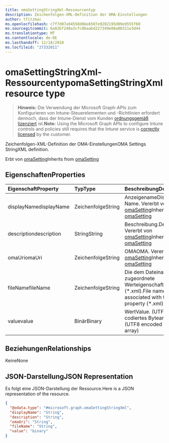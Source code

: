```yaml
---
title: omaSettingStringXml-Ressourcentyp
description: Zeichenfolgen-XML-Definition der OMA-Einstellungen
author: tfitzmac
ms.openlocfilehash: c7f7d07a94550d86e6507e9202195d09e9555f60
ms.sourcegitcommit: 6a82bf240a3cfc0baabd227349e08a08311e3d44
ms.translationtype: MT
ms.contentlocale: de-DE
ms.lasthandoff: 12/18/2018
ms.locfileid: "27332011"
---
```

# <a name="omasettingstringxml-resource-type"></a><span data-ttu-id="41617-103">omaSettingStringXml-Ressourcentyp</span><span class="sxs-lookup"><span data-stu-id="41617-103">omaSettingStringXml resource type</span></span>

> <span data-ttu-id="41617-104">**Hinweis:** Die Verwendung der Microsoft Graph-APIs zum Konfigurieren von Intune-Steuerelementen und -Richtlinien erfordert dennoch, dass der Intune-Dienst vom Kunden [ordnungsgemäß lizenziert](https://go.microsoft.com/fwlink/?linkid=839381) ist.</span><span class="sxs-lookup"><span data-stu-id="41617-104">**Note:** Using the Microsoft Graph APIs to configure Intune controls and policies still requires that the Intune service is [correctly licensed](https://go.microsoft.com/fwlink/?linkid=839381) by the customer.</span></span>

<span data-ttu-id="41617-105">Zeichenfolgen-XML-Definition der OMA-Einstellungen</span><span class="sxs-lookup"><span data-stu-id="41617-105">OMA Settings StringXML definition.</span></span>

<span data-ttu-id="41617-106">Erbt von [omaSetting](../resources/intune-deviceconfig-omasetting.md)</span><span class="sxs-lookup"><span data-stu-id="41617-106">Inherits from [omaSetting](../resources/intune-deviceconfig-omasetting.md)</span></span>

## <a name="properties"></a><span data-ttu-id="41617-107">Eigenschaften</span><span class="sxs-lookup"><span data-stu-id="41617-107">Properties</span></span>
|<span data-ttu-id="41617-108">Eigenschaft</span><span class="sxs-lookup"><span data-stu-id="41617-108">Property</span></span>|<span data-ttu-id="41617-109">Typ</span><span class="sxs-lookup"><span data-stu-id="41617-109">Type</span></span>|<span data-ttu-id="41617-110">Beschreibung</span><span class="sxs-lookup"><span data-stu-id="41617-110">Description</span></span>|
|:---|:---|:---|
|<span data-ttu-id="41617-111">displayName</span><span class="sxs-lookup"><span data-stu-id="41617-111">displayName</span></span>|<span data-ttu-id="41617-112">Zeichenfolge</span><span class="sxs-lookup"><span data-stu-id="41617-112">String</span></span>|<span data-ttu-id="41617-113">Anzeigename</span><span class="sxs-lookup"><span data-stu-id="41617-113">Display Name.</span></span> <span data-ttu-id="41617-114">Vererbt von [omaSetting](../resources/intune-deviceconfig-omasetting.md)</span><span class="sxs-lookup"><span data-stu-id="41617-114">Inherited from [omaSetting](../resources/intune-deviceconfig-omasetting.md)</span></span>|
|<span data-ttu-id="41617-115">description</span><span class="sxs-lookup"><span data-stu-id="41617-115">description</span></span>|<span data-ttu-id="41617-116">String</span><span class="sxs-lookup"><span data-stu-id="41617-116">String</span></span>|<span data-ttu-id="41617-117">Beschreibung.</span><span class="sxs-lookup"><span data-stu-id="41617-117">Description.</span></span> <span data-ttu-id="41617-118">Vererbt von [omaSetting](../resources/intune-deviceconfig-omasetting.md)</span><span class="sxs-lookup"><span data-stu-id="41617-118">Inherited from [omaSetting](../resources/intune-deviceconfig-omasetting.md)</span></span>|
|<span data-ttu-id="41617-119">omaUri</span><span class="sxs-lookup"><span data-stu-id="41617-119">omaUri</span></span>|<span data-ttu-id="41617-120">Zeichenfolge</span><span class="sxs-lookup"><span data-stu-id="41617-120">String</span></span>|<span data-ttu-id="41617-121">OMA</span><span class="sxs-lookup"><span data-stu-id="41617-121">OMA.</span></span> <span data-ttu-id="41617-122">Vererbt von [omaSetting](../resources/intune-deviceconfig-omasetting.md)</span><span class="sxs-lookup"><span data-stu-id="41617-122">Inherited from [omaSetting](../resources/intune-deviceconfig-omasetting.md)</span></span>|
|<span data-ttu-id="41617-123">fileName</span><span class="sxs-lookup"><span data-stu-id="41617-123">fileName</span></span>|<span data-ttu-id="41617-124">Zeichenfolge</span><span class="sxs-lookup"><span data-stu-id="41617-124">String</span></span>|<span data-ttu-id="41617-125">Die dem Dateinamen zugeordnete Werteigenschaft (\*.xml).</span><span class="sxs-lookup"><span data-stu-id="41617-125">File name associated with the Value property (\*.xml).</span></span>|
|<span data-ttu-id="41617-126">value</span><span class="sxs-lookup"><span data-stu-id="41617-126">value</span></span>|<span data-ttu-id="41617-127">Binär</span><span class="sxs-lookup"><span data-stu-id="41617-127">Binary</span></span>|<span data-ttu-id="41617-128">Wert</span><span class="sxs-lookup"><span data-stu-id="41617-128">Value.</span></span> <span data-ttu-id="41617-129">(UTF8-codiertes Bytearray)</span><span class="sxs-lookup"><span data-stu-id="41617-129">(UTF8 encoded byte array)</span></span>|

## <a name="relationships"></a><span data-ttu-id="41617-130">Beziehungen</span><span class="sxs-lookup"><span data-stu-id="41617-130">Relationships</span></span>
<span data-ttu-id="41617-131">Keine</span><span class="sxs-lookup"><span data-stu-id="41617-131">None</span></span>
## <a name="json-representation"></a><span data-ttu-id="41617-132">JSON-Darstellung</span><span class="sxs-lookup"><span data-stu-id="41617-132">JSON Representation</span></span>
<span data-ttu-id="41617-133">Es folgt eine JSON-Darstellung der Ressource.</span><span class="sxs-lookup"><span data-stu-id="41617-133">Here is a JSON representation of the resource.</span></span>
<!-- {
  "blockType": "resource",
  "@odata.type": "microsoft.graph.omaSettingStringXml"
}
-->
``` json
{
  "@odata.type": "#microsoft.graph.omaSettingStringXml",
  "displayName": "String",
  "description": "String",
  "omaUri": "String",
  "fileName": "String",
  "value": "binary"
}
```



